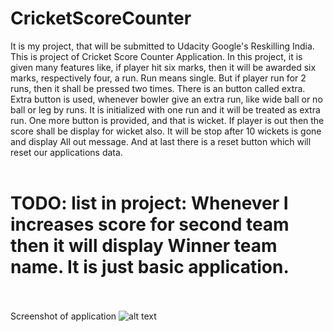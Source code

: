 # CricketScoreCounter
It is my project, that will be submitted to Udacity Google's Reskilling India. This is project of Cricket Score Counter Application. In this project, it is given many features like, if player hit six marks, then it will be awarded six marks, respectively four, a run. Run means single. But if player run for 2 runs, then it shall be pressed two times. There is an button called extra. Extra button is used, whenever bowler give an extra run, like wide ball or no ball or leg by runs. It is initialized with one run and it will be treated as extra run. One more button is provided, and that is wicket. If player is out then the score shall be display for wicket also. It will be stop after 10 wickets is gone and display All out message. And at last there is a reset button which will reset our applications data.<br>
<br>
# TODO: list in project: Whenever I increases score for second team then it will display Winner team name. It is just basic application.
<br><br>
Screenshot of application
![alt text](https://preview.ibb.co/nvGqtH/Screenshot_2018_02_21_13_37_47.jpg)
